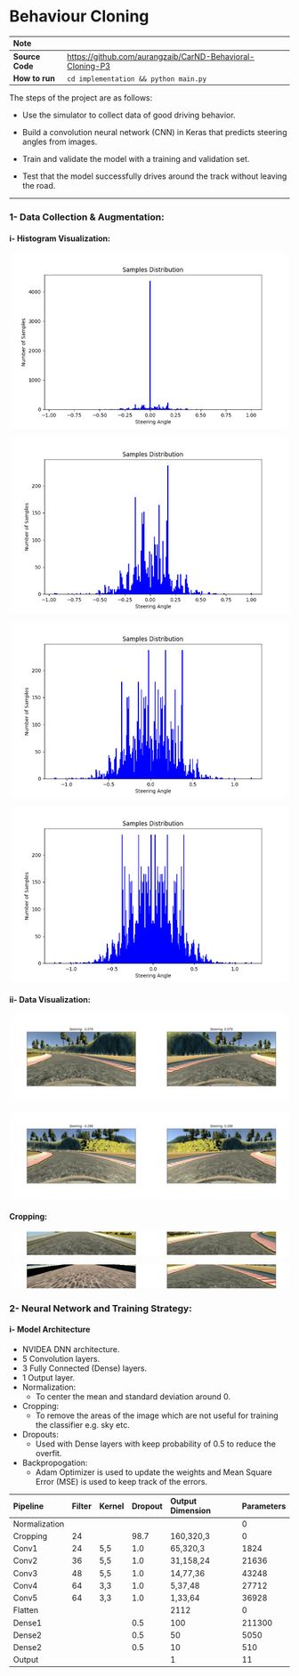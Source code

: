# Behaviour Cloning


| Note    | |
|:-----------|:-------------|
| **Source Code**  | https://github.com/aurangzaib/CarND-Behavioral-Cloning-P3  |
| **How to run**  | `cd implementation && python main.py`      |



The steps of the project are as follows:

-	Use the simulator to collect data of good driving behavior.

-	Build a convolution neural network (CNN) in Keras that predicts steering angles from images.

-	Train and validate the model with a training and validation set.

-	Test that the model successfully drives around the track without leaving the road.


---

### 1-	Data Collection & Augmentation:

#### i- Histogram Visualization:

![alt text](./documentation/steering-distribution-center-only.png)

![alt text](./documentation/steering-distribution-center-only-0-removed.png)

![alt text](./documentation/steering-distribution-center-left-right.png)

![alt text](./documentation/steering-distribution-center-left-right-flipped.png)

#### ii- Data Visualization:


![alt text](./documentation/data-exploration-1.png)

![alt text](./documentation/data-exploration-2.png)


#### Cropping:

![alt text](./documentation/ROI-1.png)

![alt text](./documentation/ROI-2.png)


### 2- Neural Network and Training Strategy:

#### i- Model Architecture

-	NVIDEA DNN architecture.
-	5 Convolution layers.
-	3 Fully Connected (Dense) layers.
-	1 Output layer.
- 	Normalization:
	-	To center the mean and standard deviation around 0.
-	Cropping:
	- To remove the areas of the image which are not useful for training the classifier e.g. sky etc.
-	Dropouts:
	- Used with Dense layers with keep probability of 0.5 to reduce the overfit.
- Backpropogation:
	- Adam Optimizer is used to update the weights and Mean Square Error (MSE) is used to keep track of the errors.


| Pipeline    |Filter  |  Kernel | Dropout  |  Output Dimension | Parameters |
|:-----------|:-------------|:-------------|:-------------|:-------------|:-------------|
| Normalization  |   |  |  |  |  0 | 
| Cropping  | 24|   |98.7  |160,320,3  |0  |
| Conv1  | 24  |5,5  |1.0  |65,320,3  |1824  |
| Conv2  | 36  |5,5  |1.0  |31,158,24  |21636  |
| Conv3  | 48  |5,5  |1.0  |14,77,36  |43248  |
| Conv4  | 64  |3,3  |1.0  |5,37,48  |27712  |
| Conv5  | 64 |3,3  |1.0  |1,33,64  |36928  |
| Flatten  |   |  |  |2112  | 0 |
| Dense1  |   |  |0.5  |100  |211300  |
| Dense2  |   |  |0.5  |50  |5050  |
| Dense2  |   |  |0.5  |10  | 510 |
| Output  |   |  |  |1  | 11 |